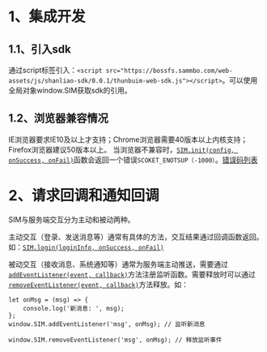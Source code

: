 # 1、集成开发
## 1.1、引入sdk
通过script标签引入：`<script src="https://bossfs.sammbo.com/web-assets/js/shanliao-sdk/0.0.1/thunbuim-web-sdk.js"></script>`。可以使用全局对象window.SIM获取sdk的引用。


## 1.2、浏览器兼容情况
IE浏览器要求IE10及以上才支持；Chrome浏览器需要40版本以上内核支持；Firefox浏览器建议50版本以上。
当浏览器不兼容时，[`SIM.init(config, onSuccess, onFail)`](https://coop-uat.sammbo.com/imsdk-doc/index.html?page=1017#SIM(base)..init)函数会返回一个错误`SCOKET_ENOTSUP（-1000）`。[错误码列表](https://coop-uat.sammbo.com/imsdk-doc/index.html?page=1015)

# 2、请求回调和通知回调
SIM与服务端交互分为主动和被动两种。

主动交互（登录、发送消息等）通常有具体的方法，交互结果通过回调函数返回。如：[`SIM.login(loginInfo, onSuccess, onFail)`](https://coop-uat.sammbo.com/imsdk-doc/)

被动交互（接收消息、系统通知等）通常为服务端主动推送，需要通过[`addEventListener(event, callback)`]()方法注册监听函数。需要释放时可以通过[`removeEventListener(event, callback)`](https://coop-uat.sammbo.com/imsdk-doc/)方法释放。如：

```
let onMsg = (msg) => {
	console.log('新消息: ', msg);
};
window.SIM.addEventListener('msg', onMsg); // 监听新消息

window.SIM.removeEventListener('msg', onMsg); // 释放监听事件
```
